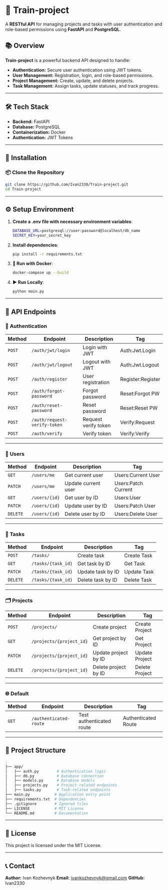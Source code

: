 # 🚀 Train-project

A **RESTful API** for managing projects and tasks with user authentication and role-based permissions using **FastAPI** and **PostgreSQL**.

## 📚 **Overview**

**Train-project** is a powerful backend API designed to handle:
- **Authentication:** Secure user authentication using JWT tokens.
- **User Management:** Registration, login, and role-based permissions.
- **Project Management:** Create, update, and delete projects.
- **Task Management:** Assign tasks, update statuses, and track progress.

---

## 🛠️ **Tech Stack**

- **Backend:** FastAPI  
- **Database:** PostgreSQL  
- **Containerization:** Docker  
- **Authentication:** JWT Tokens  

---

## 🚀 **Installation**

### 📦 **Clone the Repository**
```bash
git clone https://github.com/Ivan2330/Train-project.git
cd Train-project
```

---

## ⚙️ Setup Environment

1. **Create a .env file with necessary environment variables**:
   ```bash
   DATABASE_URL=postgresql://user:password@localhost/db_name
   SECRET_KEY=your_secret_key
   ```
2. **Install dependencies**:
   ```bash
   pip install -r requirements.txt
   ```
3. **🐳 Run with Docker**:
   ```bash
   docker-compose up --build
   ```
4. **▶️ Run Locally**:
   ```bash
   python main.py
   ```

---

## 📑 **API Endpoints**

### 🔑 **Authentication**

| **Method** | **Endpoint**                   | **Description**       | **Tag**          |
|------------|---------------------------------|-----------------------|------------------|
| `POST`     | `/auth/jwt/login`               | Login with JWT        | Auth:Jwt.Login   |
| `POST`     | `/auth/jwt/logout`              | Logout with JWT       | Auth:Jwt.Logout  |
| `POST`     | `/auth/register`                | User registration     | Register:Register|
| `POST`     | `/auth/forgot-password`         | Forgot password       | Reset:Forgot PW  |
| `POST`     | `/auth/reset-password`          | Reset password        | Reset:Reset PW   |
| `POST`     | `/auth/request-verify-token`    | Request verify token  | Verify:Request   |
| `POST`     | `/auth/verify`                  | Verify token          | Verify:Verify    |

---

### 👤 **Users**

| **Method** | **Endpoint**       | **Description**     | **Tag**               |
|------------|---------------------|---------------------|-----------------------|
| `GET`      | `/users/me`         | Get current user    | Users:Current User    |
| `PATCH`    | `/users/me`         | Update current user | Users:Patch Current   |
| `GET`      | `/users/{id}`       | Get user by ID      | Users:User            |
| `PATCH`    | `/users/{id}`       | Update user by ID   | Users:Patch User      |
| `DELETE`   | `/users/{id}`       | Delete user by ID   | Users:Delete User     |

---

### 📌 **Tasks**

| **Method** | **Endpoint**       | **Description**     | **Tag**       |
|------------|---------------------|---------------------|--------------|
| `POST`     | `/tasks/`           | Create task         | Create Task  |
| `GET`      | `/tasks/{task_id}`  | Get task by ID      | Get Task     |
| `PATCH`    | `/tasks/{task_id}`  | Update task by ID   | Update Task  |
| `DELETE`   | `/tasks/{task_id}`  | Delete task by ID   | Delete Task  |

---

### 🗂️ **Projects**

| **Method** | **Endpoint**           | **Description**     | **Tag**        |
|------------|-------------------------|---------------------|---------------|
| `POST`     | `/projects/`           | Create project      | Create Project|
| `GET`      | `/projects/{project_id}`| Get project by ID   | Get Project   |
| `PATCH`    | `/projects/{project_id}`| Update project by ID| Update Project|
| `DELETE`   | `/projects/{project_id}`| Delete project by ID| Delete Project|

---

### 🌐 **Default**

| **Method** | **Endpoint**             | **Description**       | **Tag**              |
|------------|---------------------------|-----------------------|----------------------|
| `GET`      | `/authenticated-route`   | Test authenticated route | Authenticated Route |

---

## 📂 Project Structure
```bash
.
├── app/
│   ├── auth.py        # Authentication logic
│   ├── db.py          # Database connection
│   ├── models.py      # Database models
│   ├── projects.py    # Project-related endpoints
│   ├── tasks.py       # Task-related endpoints
├── main.py           # Application entry point
├── requirements.txt  # Dependencies
├── .gitignore        # Ignored files
├── LICENSE           # MIT License
└── README.md         # Documentation
```

---

## 📝 License

This project is licensed under the MIT License.

---

## 📞 Contact

**Author:** Ivan Kozhevnyk
**Email:** ivankozhevnyk@gmail.com
**GitHub:** Ivan2330










